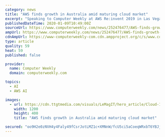 ```yaml
---
category: news
title: "AWS finds growth in Australia amid maturing cloud market"
excerpt: "Speaking to Computer Weekly at AWS Re:invent 2019 in Las Vegas, Paul Migliorini ... Amid the maturing cloud landscape, Migliorini singled out a few areas of growth, notably new artificial intelligence (AI) services and use case specific offerings such as Amazon Connect, a contact centre service which has seen “huge success in Australia ..."
publishedDateTime: 2020-01-09T10:49:00Z
sourceUrl: https://www.computerweekly.com/news/252476477/AWS-finds-growth-in-Australia-amid-maturing-cloud-market
ampUrl: https://www.computerweekly.com/news/252476477/AWS-finds-growth-in-Australia-amid-maturing-cloud-market?amp=1
cdnAmpUrl: https://www-computerweekly-com.cdn.ampproject.org/c/s/www.computerweekly.com/news/252476477/AWS-finds-growth-in-Australia-amid-maturing-cloud-market?amp=1
type: article
quality: 59
heat: 59
published: false

provider:
  name: Computer Weekly
  domain: computerweekly.com

topics:
  - AI
  - AWS AI

images:
  - url: https://cdn.ttgtmedia.com/visuals/LeMagIT/hero_article/Cloud-10.jpg
    width: 1200
    height: 400
    title: "AWS finds growth in Australia amid maturing cloud market"

secured: "oo9H2e0zNVH4y4Faly49fCsrJotLMZ1c+XMNnW/fcU5ci5aCoeqWRxbT6YBJjzmKknTEEsbl4VgfrLTQllw9E3WJDmld3W5PDjS4yBHTmZIOmkkjliX1gcXtfXqu7yJx2CmS1SD/duWy6WmtxriWeRBqwByPaUUVR868EBeVmtPlZKPraMPyVLwS1gJb7jHc5PpmrXT53xEokg5QBrYtNP1gvDf+pG7F0+c6s031j6HFUI7dr6NEUED2BFYIXq9WmH2miJCK+01zvoFfXBUEvzMz1YX724rGarg6z791Rbs=;09AOF9p0IrbOVK/1RBT6fg=="
---
```


